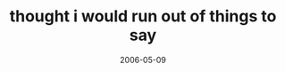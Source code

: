 ---
layout: base.njk
title : 'thought i would run out of things to say' 
view_title : 'thought i would run out of things to say' 
year : '2006' 
date : '2006-05-09' 
img_file : '/drawing/thoughtiwouldrunoutofthings.png' 
html_file : 'thoughtiwouldrunoutofthings' 
next_html : 'goingtochangetheworld.html' 
year_order : '139' 
permalink : "title/{{html_file}}.html"
---